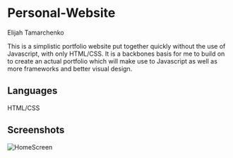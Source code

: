 # Personal-Website

Elijah Tamarchenko

This is a simplistic portfolio website put together quickly without the use of Javascript, with only HTML/CSS. It is a backbones basis for me to build on to create an actual portfolio which will make use to Javascript as well as more frameworks and better visual design.

## Languages

HTML/CSS

## Screenshots

![HomeScreen](https://github.com/Conqueror1776/Simplistic-Personal-Website/tree/master/screenshots/HomeScreen "Home Screen")

